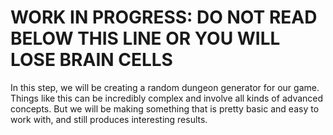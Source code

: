 <!--
.. title: Step 4: Enter The Dungeon
.. slug: step-4-dungeongen
.. date: 2017-06-19 04:00:00 UTC
.. type: text
-->

# WORK IN PROGRESS: DO NOT READ BELOW THIS LINE OR YOU WILL LOSE BRAIN CELLS

In this step, we will be creating a random dungeon generator for our game. Things like this can be incredibly complex and involve all kinds of advanced concepts. But we will be making something that is pretty basic and easy to work with, and still produces interesting results. 
